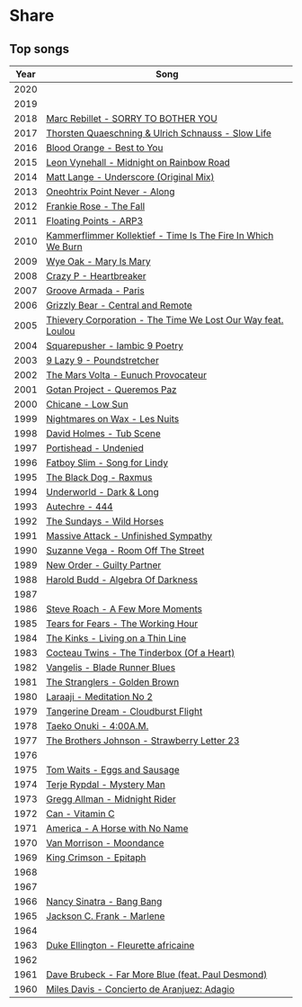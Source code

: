 # Share

## Top songs

Year | Song
-----|-----
2020 |
2019 |
2018 | [Marc Rebillet - SORRY TO BOTHER YOU][2018]
2017 | [Thorsten Quaeschning & Ulrich Schnauss - Slow Life][2017]
2016 | [Blood Orange - Best to You][2016]
2015 | [Leon Vynehall - Midnight on Rainbow Road][2015]
2014 | [Matt Lange - Underscore (Original Mix)][2014]
2013 | [Oneohtrix Point Never - Along][2013]
2012 | [Frankie Rose - The Fall][2012]
2011 | [Floating Points - ARP3][2011]
2010 | [Kammerflimmer Kollektief - Time Is The Fire In Which We Burn][2010]
2009 | [Wye Oak - Mary Is Mary][2009]
2008 | [Crazy P - Heartbreaker][2008]
2007 | [Groove Armada - Paris][2007]
2006 | [Grizzly Bear - Central and Remote][2006]
2005 | [Thievery Corporation - The Time We Lost Our Way feat. Loulou][2005]
2004 | [Squarepusher - Iambic 9 Poetry][2004]
2003 | [9 Lazy 9 - Poundstretcher][2003]
2002 | [The Mars Volta - Eunuch Provocateur][2002]
2001 | [Gotan Project - Queremos Paz][2001]
2000 | [Chicane - Low Sun][2000]
1999 | [Nightmares on Wax - Les Nuits][1999]
1998 | [David Holmes - Tub Scene][1998]
1997 | [Portishead - Undenied][1997]
1996 | [Fatboy Slim - Song for Lindy][1996]
1995 | [The Black Dog - Raxmus][1995]
1994 | [Underworld - Dark & Long][1994]
1993 | [Autechre - 444][1993]
1992 | [The Sundays - Wild Horses][1992]
1991 | [Massive Attack - Unfinished Sympathy][1991]
1990 | [Suzanne Vega - Room Off The Street][1990]
1989 | [New Order - Guilty Partner][1989]
1988 | [Harold Budd - Algebra Of Darkness][1988]
1987 |
1986 | [Steve Roach - A Few More Moments][1986]
1985 | [Tears for Fears - The Working Hour][1985]
1984 | [The Kinks - Living on a Thin Line][1984]
1983 | [Cocteau Twins - The Tinderbox (Of a Heart)][1983]
1982 | [Vangelis - Blade Runner Blues][1982]
1981 | [The Stranglers - Golden Brown][1981]
1980 | [Laraaji - Meditation No 2][1980]
1979 | [Tangerine Dream - Cloudburst Flight][1979]
1978 | [Taeko Onuki - 4:00A.M.][1978]
1977 | [The Brothers Johnson - Strawberry Letter 23][1977]
1976 |
1975 | [Tom Waits - Eggs and Sausage][1975]
1974 | [Terje Rypdal - Mystery Man][1974]
1973 | [Gregg Allman - Midnight Rider][1973]
1972 | [Can - Vitamin C][1972]
1971 | [America - A Horse with No Name][1971]
1970 | [Van Morrison - Moondance][1970]
1969 | [King Crimson - Epitaph][1969]
1968 |
1967 |
1966 | [Nancy Sinatra - Bang Bang][1966]
1965 | [Jackson C. Frank - Marlene][1965]
1964 |
1963 | [Duke Ellington - Fleurette africaine][1963]
1962 |
1961 | [Dave Brubeck - Far More Blue (feat. Paul Desmond)][1961]
1960 | [Miles Davis - Concierto de Aranjuez: Adagio][1960]

[2018]:https://www.youtube.com/watch?v=LZmtl3l1R9A
[2017]:https://youtu.be/G9p78nZJ65A
[2016]:https://youtu.be/ACinCwmWalY
[2015]:https://youtu.be/qwspCgEUj64
[2014]:https://youtu.be/WW8le2_xYt8
[2013]:https://www.youtube.com/watch?v=rYU8ImHZSlk
[2012]:https://youtu.be/T0n_4ueupVA
[2011]:https://youtu.be/xpgT7e04y_0
[2010]:https://youtu.be/QzIDkweuRyg
[2009]:https://soundcloud.com/wyeoak/mary-is-mary
[2008]:https://youtu.be/-BVkI0X1B0g
[2007]:https://youtu.be/1Gnzk3wAHBE
[2006]:https://youtu.be/beOdeZ5Afiw
[2005]:https://youtu.be/7GIuUNaq5PI
[2004]:https://youtu.be/gYb4waaVJsU
[2003]:https://youtu.be/OMsCQPmHQSo
[2002]:https://youtu.be/0_PfEQVSXVM
[2001]:https://youtu.be/YKVLPM4N1ho
[2000]:https://youtu.be/FSPIVKKRw-8
[1999]:https://youtu.be/SzhcyfZ2z3o
[1998]:https://youtu.be/U_-kOL_M_Ik
[1997]:https://youtu.be/keoFQebHlXI
[1996]:https://youtu.be/K0crcaz4H6U
[1995]:https://youtu.be/4XkEPGb8Gbg
[1994]:https://youtu.be/iFwO99mO3zI
[1993]:https://youtu.be/osqcikqk9hw
[1992]:https://youtu.be/YtZ-r5nR7V0
[1991]:https://youtu.be/VLRa4nvkTy4
[1990]:https://youtu.be/ouDrG7aTNqg
[1989]:https://youtu.be/qogxGA86_WM
[1988]:https://youtu.be/by312WRuwfQ
[1986]:https://youtu.be/uQBxXu_ra5M
[1985]:https://youtu.be/Zq6oI2TY4w0
[1984]:https://youtu.be/vkt7YHG9Fys
[1983]:https://youtu.be/wz8lOJFIaCE
[1982]:https://youtu.be/KTWywVUF9rI
[1981]:https://youtu.be/mpY3Ji5zBj8
[1980]:https://youtu.be/kEu3vJ3ux0E
[1979]:https://youtu.be/fqSZ8PyBh1k
[1978]:https://www.youtube.com/watch?v=ejvUU6mxiFw
[1977]:https://youtu.be/MHS1H9uyMlc
[1975]:https://www.youtube.com/watch?v=gACiuErWULg
[1974]:https://youtu.be/HS8-vs30Fzs
[1973]:https://youtu.be/1gRBbbudRuA
[1972]:https://youtu.be/hSBWYWFmyGQ
[1971]:https://youtu.be/KWkWkKZCnCE
[1970]:https://youtu.be/Ps64o71OmfU
[1969]:https://youtu.be/QFsqacN1ZCY
[1966]:https://youtu.be/OEFa4ztm9P0
[1965]:https://youtu.be/dUxHmnHA6Tc
[1963]:https://youtu.be/XjyzZhTci6U
[1961]:https://youtu.be/mdaLziFxsGs
[1960]:https://youtu.be/T-FeHIYromw
